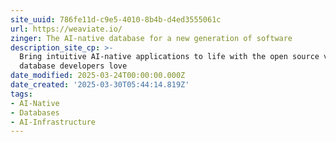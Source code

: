 ```yaml
---
site_uuid: 786fe11d-c9e5-4010-8b4b-d4ed3555061c
url: https://weaviate.io/
zinger: The AI-native database for a new generation of software
description_site_cp: >-
  Bring intuitive AI-native applications to life with the open source vector
  database developers love
date_modified: 2025-03-24T00:00:00.000Z
date_created: '2025-03-30T05:44:14.819Z'
tags:
- AI-Native
- Databases
- AI-Infrastructure
---
```

























